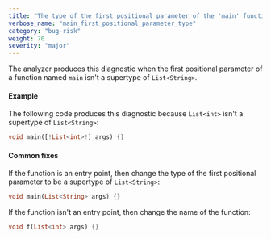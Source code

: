 ```yaml
---
title: "The type of the first positional parameter of the 'main' function must be a supertype of 'List<String>'"
verbose_name: "main_first_positional_parameter_type"
category: "bug-risk"
weight: 70
severity: "major"
---
```

The analyzer produces this diagnostic when the first positional parameter
of a function named `main` isn't a supertype of `List<String>`.

#### Example

The following code produces this diagnostic because `List<int>` isn't a
supertype of `List<String>`:

```dart
void main([!List<int>!] args) {}
```

#### Common fixes

If the function is an entry point, then change the type of the first
positional parameter to be a supertype of `List<String>`:

```dart
void main(List<String> args) {}
```

If the function isn't an entry point, then change the name of the function:

```dart
void f(List<int> args) {}
```
